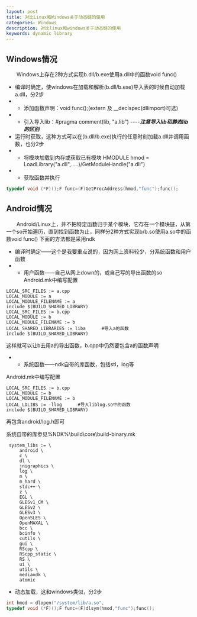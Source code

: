 ```yaml
---
layout: post
title: 对比Linux和Windows关于动态链的使用
categories: Windows
description: 对比linux和windows关于动态链的使用
keywords: dynamic library
---
```


## Windows情况

&emsp;&emsp;Windows上存在2种方式实现b.dll/b.exe使用a.dll中的函数void func()  
* 编译时确定，使windows在加载和解析(b.dll/b.exe)导入表的时候自动加载a.dll，分2步
* * 添加函数声明：void func();(extern 及 __declspec(dllimport)可选)  
* * 引入导入lib：#pragma comment(lib, "a.lib")  ----***注意导入lib和静态lib的区别***
* 运行时获取，这种方式可以在(b.dll/b.exe)执行的任意时刻加载a.dll并调用函数，也分2步
* * 将模块加载到内存或获取已有模块 HMODULE hmod = LoadLibrary("a.dll",.....)/GetModuleHandle("a.dll")
* * 获取函数并执行 

```C++
typedef void (*F)();F func=(F)GetProcAddress(hmod,"func");func();
```

## Android情况

&emsp;&emsp;Android/Linux上，并不把特定函数归于某个模块，它存在一个模块链，从第一个so开始遍历，直到找到函数为止，同样分2种方式实现b/b.so使用a.so中的函数void func()     下面的方法都是采用ndk
* 编译时确定——这个是我要重点说的，因为网上资料较少，分系统函数和用户函数  
* * 用户函数——自己从网上down的，或自己写的导出函数的so  
Android.mk中编写配置

```Txt
LOCAL_SRC_FILES := a.cpp
LOCAL_MODULE := a
LOCAL_MODULE_FILENAME := a
include $(BUILD_SHARED_LIBRARY)
LOCAL_SRC_FILES := b.cpp
LOCAL_MODULE := b
LOCAL_MODULE_FILENAME := b
LOCAL_SHARED_LIBRARIES := liba      #导入a的函数
include $(BUILD_SHARED_LIBRARY)
```

这样就可以让b去用a的导出函数，b.cpp中仍然要包含a的函数声明

* * 系统函数——ndk自带的库函数，包括stl，log等

Android.mk中编写配置

```Txt
LOCAL_SRC_FILES := b.cpp
LOCAL_MODULE := b
LOCAL_MODULE_FILENAME := b
LOCAL_LDLIBS := -llog      #导入liblog.so中的函数
include $(BUILD_SHARED_LIBRARY)
```

再包含android/log.h即可

系统自带的库参见%NDK%\build\core\build-binary.mk

```Txt
 system_libs := \
     android \
     c \
     dl \
     jnigraphics \
     log \
     m \
     m_hard \
     stdc++ \
     z \
     EGL \
     GLESv1_CM \
     GLESv2 \
     GLESv3 \
     OpenSLES \
     OpenMAXAL \
     bcc \
     bcinfo \
     cutils \
     gui \
     RScpp \
     RScpp_static \
     RS \
     ui \
     utils \
     mediandk \
     atomic
```

* 动态加载，这和windows类似，分2步

```C++
int hmod = dlopen("/system/lib/a.so",
typedef void (*F)();F func=(F)dlsym(hmod,"func");func();
```
